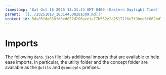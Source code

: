 ```yaml
---
timestamp: 'Sat Oct 18 2025 18:31:44 GMT-0400 (Eastern Daylight Time)'
parent: '[[../20251018_183144.0028a309.md]]'
content_id: 5da05fda588fd6ed057d206aee1e77b552e2d2517126e7f9bee6f662bd7c0afe
---
```


# Imports

The following `deno.json` file lists additional imports that are available to help ease imports. In particular, the utility folder and the concept folder are available as the `@utils` and `@concepts` prefixes.
